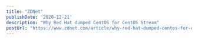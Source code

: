 ```yaml
---
title: "ZDNet"
publishDate: '2020-12-21'
description: "Why Red Hat dumped CentOS for CentOS Stream"
postUrl: "https://www.zdnet.com/article/why-red-hat-dumped-centos-for-centos-stream/"
---
```

